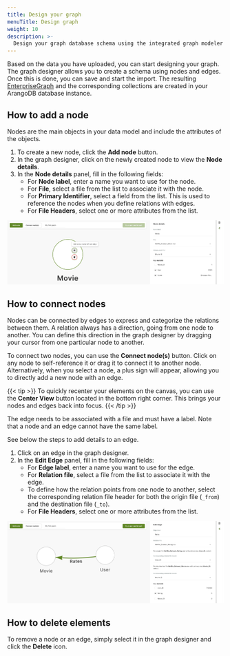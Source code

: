 ```yaml
---
title: Design your graph 
menuTitle: Design graph
weight: 10
description: >-
  Design your graph database schema using the integrated graph modeler in the Data Loader
---
```


Based on the data you have uploaded, you can start designing your graph.
The graph designer allows you to create a schema using nodes and edges.
Once this is done, you can save and start the import. The resulting
[EnterpriseGraph](../../arangodb/3.12/graphs/enterprisegraphs/_index.md) and the
corresponding collections are created in your ArangoDB database instance.

## How to add a node

Nodes are the main objects in your data model and include the attributes of the
objects.

1. To create a new node, click the **Add node** button.
2. In the graph designer, click on the newly created node to view the **Node details**.
3. In the **Node details** panel, fill in the following fields:
   - For **Node label**, enter a name you want to use for the node.
   - For **File**, select a file from the list to associate it with the node.
   - For **Primary Identifier**, select a field from the list. This is used to
   reference the nodes when you define relations with edges.
   - For **File Headers**, select one or more attributes from the list.

![ArangoGraph Data Loader Add Node](../../images/arangograph-data-loader-add-node.png)

## How to connect nodes

Nodes can be connected by edges to express and categorize the relations between
them. A relation always has a direction, going from one node to another. You can
define this direction in the graph designer by dragging your cursor from one
particular node to another.

To connect two nodes, you can use the **Connect node(s)** button. Click on any
node to self-reference it or drag it to connect it to another node. Alternatively,
when you select a node, a plus sign will appear, allowing you to directly add a
new node with an edge.

{{< tip >}}
To quickly recenter your elements on the canvas, you can use the **Center View**
button located in the bottom right corner. This brings your nodes and edges back
into focus.
{{< /tip >}}

The edge needs to be associated with a file and must have a label. Note that a
node and an edge cannot have the same label.

See below the steps to add details to an edge.

1. Click on an edge in the graph designer.
2. In the **Edit Edge** panel, fill in the following fields:
   - For **Edge label**, enter a name you want to use for the edge.
   - For **Relation file**, select a file from the list to associate it with the edge.
   - To define how the relation points from one node to another, select the
   corresponding relation file header for both the origin file (`_from`) and the
   destination file (`_to`).
   - For **File Headers**, select one or more attributes from the list.

![ArangoGraph Data Loader Edit Edge](../../images/arangograph-data-loader-edit-edge.png)

## How to delete elements

To remove a node or an edge, simply select it in the graph designer and click the
**Delete** icon.